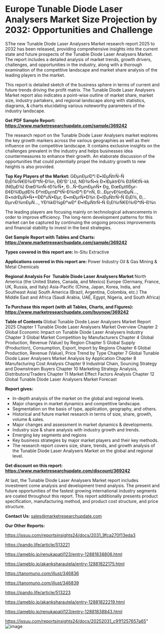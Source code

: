 # Europe Tunable Diode Laser Analysers Market Size Projection by 2032: Opportunities and Challenge

SThe new Tunable Diode Laser Analysers Market research report 2025 to 2032 has been released, providing comprehensive insights into the current state and future prospects of the Tunable Diode Laser Analysers Market. The report includes a detailed analysis of market trends, growth drivers, challenges, and opportunities in the industry, along with a thorough examination of the competitive landscape and market share analysis of the leading players in the market.

This report is detailed sketch of the business sphere in terms of current and future trends driving the profit matrix. The Tunable Diode Laser Analysers Market report also indicates a point-wise outline of market share, market size, industry partakers, and regional landscape along with statistics, diagrams, &amp; charts elucidating various noteworthy parameters of the industry landscape.

<strong><b>Get PDF Sample Report: <a href=https://www.marketresearchupdate.com/sample/369242>https://www.marketresearchupdate.com/sample/369242</a></b></strong>

The research report on the Tunable Diode Laser Analysers market explores the key growth markers across the various geographies as well as their influence on the competitive landscape. It contains exclusive insights on the challenges prevalent in the industry and helps businesses idea countermeasures to enhance their growth. An elaborate discussion of the opportunities that could potentially propel the industry growth to new heights is also provided.

<strong><b>Top Key Players of the Market:
</b></strong>GÐµnÐµrÐ°l Ð•lÐµÑtrÑ–Ñ Ð¡Ð¾rÑ€Ð¾rÐ°tÑ–Ð¾n, ÐÐ’Ð’ Ltd, NÐ¾rÑ•k Ð•lÐµktrÐ¾ ÐžÑ€tÑ–kk (NÐµÐ¾) ÐœÐ¾nÑ–tÐ¾rÑ•, Ð…Ñ–ÐµmÐµnÑ• Ðg, ÐœÐµttlÐµr-Ð¢Ð¾lÐµdÐ¾ Ð†ntÐµrnÐ°tÑ–Ð¾nÐ°l Ð†nÑ, Ð…ÐµrvÐ¾mÐµÑ…, Ð•ndrÐµÑ•Ñ•+ÐÐ°uÑ•Ðµr, Ð•mÐµrÑ•Ð¾n Ð•lÐµÑtrÑ–Ñ Ð¡Ð¾, Ð…ÐµrvÐ¾mÐµÑ…, YÐ¾kÐ¾gÐ°wÐ° Ð•lÐµÑtrÑ–Ñ Ð¡Ð¾rÑ€Ð¾rÐ°tÑ–Ð¾n<strong><b>
</b></strong>

The leading players are focusing mainly on technological advancements in order to improve efficiency. The long-term development patterns for this market can be captured by continuing the ongoing process improvements and financial stability to invest in the best strategies.

<strong><b>Get Sample Report with Tables and Charts: <a href=https://www.marketresearchupdate.com/sample/369242>https://www.marketresearchupdate.com/sample/369242</a></b></strong>

<strong><b>Types covered in this report are:
</b></strong>In-Situ
Extractive<strong><b>
</b></strong>

<strong><b>Applications covered in this report are:
</b></strong>Power Industry
Oil & Gas
Mining & Metal
Chemicals<strong><b>
</b></strong>

<strong><b>Regional Analysis For  Tunable Diode Laser Analysers Market</b></strong><strong><b>
</b></strong>North America (the United States, Canada, and Mexico)
Europe (Germany, France, UK, Russia, and Italy)
Asia-Pacific (China, Japan, Korea, India, and Southeast Asia)
South America (Brazil, Argentina, Colombia, etc.)
The Middle East and Africa (Saudi Arabia, UAE, Egypt, Nigeria, and South Africa)

<strong><b>To Purchase this report (with all Tables, Charts, and Figures): <a href=https://www.marketresearchupdate.com/buynow/369242>https://www.marketresearchupdate.com/buynow/369242</a></b></strong>

<strong><b>Table of Contents</b></strong><strong><b>
</b></strong>Global Tunable Diode Laser Analysers Market Report 2025
Chapter 1 Tunable Diode Laser Analysers Market Overview
Chapter 2 Global Economic Impact on Tunable Diode Laser Analysers Industry
Chapter 3 Global Market Competition by Manufacturers
Chapter 4 Global Production, Revenue (Value) by Region
Chapter 5 Global Supply (Production), Consumption, Export, Import by Regions
Chapter 6 Global Production, Revenue (Value), Price Trend by Type
Chapter 7 Global Tunable Diode Laser Analysers Market Analysis by Application
Chapter 8 Manufacturing Cost Analysis
Chapter 9 Industrial Chain, Sourcing Strategy and Downstream Buyers
Chapter 10 Marketing Strategy Analysis, Distributors/Traders
Chapter 11 Market Effect Factors Analysis
Chapter 12 Global Tunable Diode Laser Analysers Market Forecast

<strong><b>Report gives:</b></strong>

- In-depth analysis of the market on the global and regional levels.
- Major changes in market dynamics and competitive landscape.
- Segmentation on the basis of type, application, geography, and others.
- Historical and future market research in terms of size, share, growth, volume &amp; sales.
- Major changes and assessment in market dynamics &amp; developments.
- Industry size &amp; share analysis with industry growth and trends.
- Emerging key segments and regions
- Key business strategies by major market players and their key methods.
- The research report covers size, share, trends, and growth analysis of the Tunable Diode Laser Analysers Market on the global and regional level.

<strong><b>Get discount on this report: <a href=https://www.marketresearchupdate.com/discount/369242>https://www.marketresearchupdate.com/discount/369242</a></b></strong>

At last, the Tunable Diode Laser Analysers Market report includes investment come analysis and development trend analysis. The present and future opportunities of the fastest growing international industry segments are coated throughout this report. This report additionally presents product specification, manufacturing method, and product cost structure, and price structure.

<strong><b>Contact Us:
</b></strong>sales@marketresearchupdate.com

<strong>Our Other Reports:</strong>

<a href=https://issuu.com/reportsinsights24/docs/2031_9fca270f13eda3>https://issuu.com/reportsinsights24/docs/2031_9fca270f13eda3</a>

<a href=https://pando.life/article/513221>https://pando.life/article/513221</a>

<a href=https://ameblo.jp/renukapatil123/entry-12881838806.html>https://ameblo.jp/renukapatil123/entry-12881838806.html</a>

<a href=https://ameblo.jp/akanksharautela/entry-12881822175.html>https://ameblo.jp/akanksharautela/entry-12881822175.html</a>

<a href=https://tanomuno.com/illust/346836>https://tanomuno.com/illust/346836</a>

<a href=https://tanomuno.com/illust/346839>https://tanomuno.com/illust/346839</a>

<a href=https://pando.life/article/513223>https://pando.life/article/513223</a>

<a href=https://ameblo.jp/akanksharautela/entry-12881822219.html>https://ameblo.jp/akanksharautela/entry-12881822219.html</a>

<a href=https://ameblo.jp/renukapatil123/entry-12881838843.html>https://ameblo.jp/renukapatil123/entry-12881838843.html</a>

<a href=https://issuu.com/reportsinsights24/docs/20252031_c91f1257657a65>https://issuu.com/reportsinsights24/docs/20252031_c91f1257657a65</a>"
![image](https://github.com/user-attachments/assets/c1f2e974-7e6c-4e5d-b3b3-2b7c746db95c)
